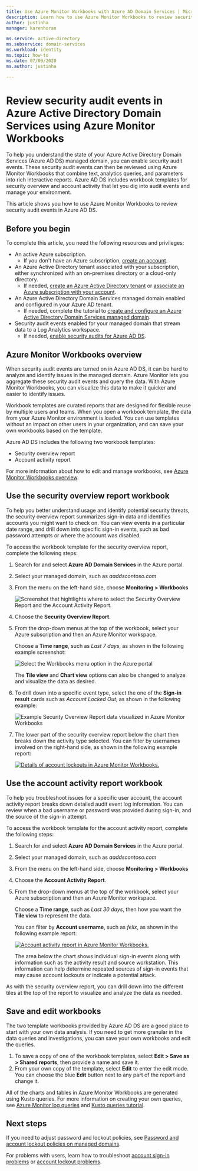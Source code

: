 ```yaml
---
title: Use Azure Monitor Workbooks with Azure AD Domain Services | Microsoft Docs
description: Learn how to use Azure Monitor Workbooks to review security audits and understand issues in an Azure Active Directory Domain Services managed domain.
author: justinha
manager: karenhoran

ms.service: active-directory
ms.subservice: domain-services
ms.workload: identity
ms.topic: how-to
ms.date: 07/09/2020
ms.author: justinha

---
```

# Review security audit events in Azure Active Directory Domain Services using Azure Monitor Workbooks

To help you understand the state of your Azure Active Directory Domain Services (Azure AD DS) managed domain, you can enable security audit events. These security audit events can then be reviewed using Azure Monitor Workbooks that combine text, analytics queries, and parameters into rich interactive reports. Azure AD DS includes workbook templates for security overview and account activity that let you dig into audit events and manage your environment.

This article shows you how to use Azure Monitor Workbooks to review security audit events in Azure AD DS.

## Before you begin

To complete this article, you need the following resources and privileges:

* An active Azure subscription.
    * If you don't have an Azure subscription, [create an account](https://azure.microsoft.com/free/?WT.mc_id=A261C142F).
* An Azure Active Directory tenant associated with your subscription, either synchronized with an on-premises directory or a cloud-only directory.
    * If needed, [create an Azure Active Directory tenant][create-azure-ad-tenant] or [associate an Azure subscription with your account][associate-azure-ad-tenant].
* An Azure Active Directory Domain Services managed domain enabled and configured in your Azure AD tenant.
    * If needed, complete the tutorial to [create and configure an Azure Active Directory Domain Services managed domain][create-azure-ad-ds-instance].
* Security audit events enabled for your managed domain that stream data to a Log Analytics workspace.
    * If needed, [enable security audits for Azure AD DS][enable-security-audits].

## Azure Monitor Workbooks overview

When security audit events are turned on in Azure AD DS, it can be hard to analyze and identify issues in the managed domain. Azure Monitor lets you aggregate these security audit events and query the data. With Azure Monitor Workbooks, you can visualize this data to make it quicker and easier to identify issues.

Workbook templates are curated reports that are designed for flexible reuse by multiple users and teams. When you open a workbook template, the data from your Azure Monitor environment is loaded. You can use templates without an impact on other users in your organization, and can save your own workbooks based on the template.

Azure AD DS includes the following two workbook templates:

* Security overview report
* Account activity report

For more information about how to edit and manage workbooks, see [Azure Monitor Workbooks overview](../azure-monitor/visualize/workbooks-overview.md).

## Use the security overview report workbook

To help you better understand usage and identify potential security threats, the security overview report summarizes sign-in data and identifies accounts you might want to check on. You can view events in a particular date range, and drill down into specific sign-in events, such as bad password attempts or where the account was disabled.

To access the workbook template for the security overview report, complete the following steps:

1. Search for and select **Azure AD Domain Services** in the Azure portal.
1. Select your managed domain, such as *aaddscontoso.com*
1. From the menu on the left-hand side, choose **Monitoring > Workbooks**

    ![Screenshot that hightlights where to select the Security Overview Report and the Account Activity Report.](./media/use-azure-monitor-workbooks/select-workbooks-in-azure-portal.png)

1. Choose the **Security Overview Report**.
1. From the drop-down menus at the top of the workbook, select your Azure subscription and then an Azure Monitor workspace.

    Choose a **Time range**, such as *Last 7 days*, as shown in the following example screenshot:

    ![Select the Workbooks menu option in the Azure portal](./media/use-azure-monitor-workbooks/select-query-filters.png)

    The **Tile view** and **Chart view** options can also be changed to analyze and visualize the data as desired.

1. To drill down into a specific event type, select the one of the **Sign-in result** cards such as *Account Locked Out*, as shown in the following example:

    ![Example Security Overview Report data visualized in Azure Monitor Workbooks](./media/use-azure-monitor-workbooks/example-security-overview-report.png)

1. The lower part of the security overview report below the chart then breaks down the activity type selected. You can filter by usernames involved on the right-hand side, as shown in the following example report:

    [![Details of account lockouts in Azure Monitor Workbooks.](./media/use-azure-monitor-workbooks/account-lockout-details-cropped.png)](./media/use-azure-monitor-workbooks/account-lockout-details.png#lightbox)

## Use the account activity report workbook

To help you troubleshoot issues for a specific user account, the account activity report breaks down detailed audit event log information. You can review when a bad username or password was provided during sign-in, and the source of the sign-in attempt.

To access the workbook template for the account activity report, complete the following steps:

1. Search for and select **Azure AD Domain Services** in the Azure portal.
1. Select your managed domain, such as *aaddscontoso.com*
1. From the menu on the left-hand side, choose **Monitoring > Workbooks**
1. Choose the **Account Activity Report**.
1. From the drop-down menus at the top of the workbook, select your Azure subscription and then an Azure Monitor workspace.

    Choose a **Time range**, such as *Last 30 days*, then how you want the **Tile view** to represent the data.

    You can filter by **Account username**, such as *felix*, as shown in the following example report:

    [![Account activity report in Azure Monitor Workbooks.](./media/use-azure-monitor-workbooks/account-activity-report-cropped.png)](./media/use-azure-monitor-workbooks/account-activity-report.png#lightbox)

    The area below the chart shows individual sign-in events along with information such as the activity result and source workstation. This information can help determine repeated sources of sign-in events that may cause account lockouts or indicate a potential attack.

As with the security overview report, you can drill down into the different tiles at the top of the report to visualize and analyze the data as needed.

## Save and edit workbooks

The two template workbooks provided by Azure AD DS are a good place to start with your own data analysis. If you need to get more granular in the data queries and investigations, you can save your own workbooks and edit the queries.

1. To save a copy of one of the workbook templates, select **Edit > Save as > Shared reports**, then provide a name and save it.
1. From your own copy of the template, select **Edit** to enter the edit mode. You can choose the blue **Edit** button next to any part of the report and change it.

All of the charts and tables in Azure Monitor Workbooks are generated using Kusto queries. For more information on creating your own queries, see [Azure Monitor log queries][azure-monitor-queries] and [Kusto queries tutorial][kusto-queries].

## Next steps

If you need to adjust password and lockout policies, see [Password and account lockout policies on managed domains][password-policy].

For problems with users, learn how to troubleshoot [account sign-in problems][troubleshoot-sign-in] or [account lockout problems][troubleshoot-account-lockout].

<!-- INTERNAL LINKS -->
[create-azure-ad-tenant]: ../active-directory/fundamentals/sign-up-organization.md
[associate-azure-ad-tenant]: ../active-directory/fundamentals/active-directory-how-subscriptions-associated-directory.md
[create-azure-ad-ds-instance]: tutorial-create-instance.md
[enable-security-audits]: security-audit-events.md
[password-policy]: password-policy.md
[troubleshoot-sign-in]: troubleshoot-sign-in.md
[troubleshoot-account-lockout]: troubleshoot-account-lockout.md
[azure-monitor-queries]: /azure/data-explorer/kusto/query/
[kusto-queries]: /azure/kusto/query/tutorial?pivots=azuredataexplorer
